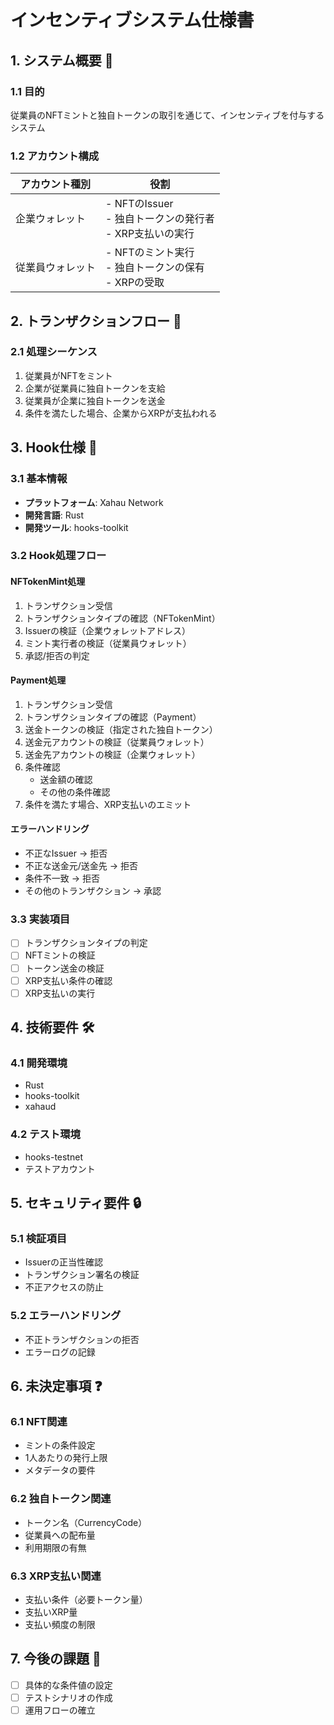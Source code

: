 # インセンティブシステム仕様書

## 1. システム概要 🎯

### 1.1 目的
従業員のNFTミントと独自トークンの取引を通じて、インセンティブを付与するシステム

### 1.2 アカウント構成

| アカウント種別 | 役割 |
|------------|------|
| 企業ウォレット | - NFTのIssuer<br>- 独自トークンの発行者<br>- XRP支払いの実行 |
| 従業員ウォレット | - NFTのミント実行<br>- 独自トークンの保有<br>- XRPの受取 |

## 2. トランザクションフロー 🔄

### 2.1 処理シーケンス

1. 従業員がNFTをミント
2. 企業が従業員に独自トークンを支給
3. 従業員が企業に独自トークンを送金
4. 条件を満たした場合、企業からXRPが支払われる

## 3. Hook仕様 💫

### 3.1 基本情報
- **プラットフォーム**: Xahau Network
- **開発言語**: Rust
- **開発ツール**: hooks-toolkit

### 3.2 Hook処理フロー

#### NFTokenMint処理
1. トランザクション受信
2. トランザクションタイプの確認（NFTokenMint）
3. Issuerの検証（企業ウォレットアドレス）
4. ミント実行者の検証（従業員ウォレット）
5. 承認/拒否の判定

#### Payment処理
1. トランザクション受信
2. トランザクションタイプの確認（Payment）
3. 送金トークンの検証（指定された独自トークン）
4. 送金元アカウントの検証（従業員ウォレット）
5. 送金先アカウントの検証（企業ウォレット）
6. 条件確認
   - 送金額の確認
   - その他の条件確認
7. 条件を満たす場合、XRP支払いのエミット

#### エラーハンドリング
- 不正なIssuer → 拒否
- 不正な送金元/送金先 → 拒否
- 条件不一致 → 拒否
- その他のトランザクション → 承認

### 3.3 実装項目
- [ ] トランザクションタイプの判定
- [ ] NFTミントの検証
- [ ] トークン送金の検証
- [ ] XRP支払い条件の確認
- [ ] XRP支払いの実行

## 4. 技術要件 🛠️

### 4.1 開発環境
- Rust
- hooks-toolkit
- xahaud

### 4.2 テスト環境
- hooks-testnet
- テストアカウント

## 5. セキュリティ要件 🔒

### 5.1 検証項目
- Issuerの正当性確認
- トランザクション署名の検証
- 不正アクセスの防止

### 5.2 エラーハンドリング
- 不正トランザクションの拒否
- エラーログの記録

## 6. 未決定事項 ❓

### 6.1 NFT関連
- ミントの条件設定
- 1人あたりの発行上限
- メタデータの要件

### 6.2 独自トークン関連
- トークン名（CurrencyCode）
- 従業員への配布量
- 利用期限の有無

### 6.3 XRP支払い関連
- 支払い条件（必要トークン量）
- 支払いXRP量
- 支払い頻度の制限

## 7. 今後の課題 📝
- [ ] 具体的な条件値の設定
- [ ] テストシナリオの作成
- [ ] 運用フローの確立 